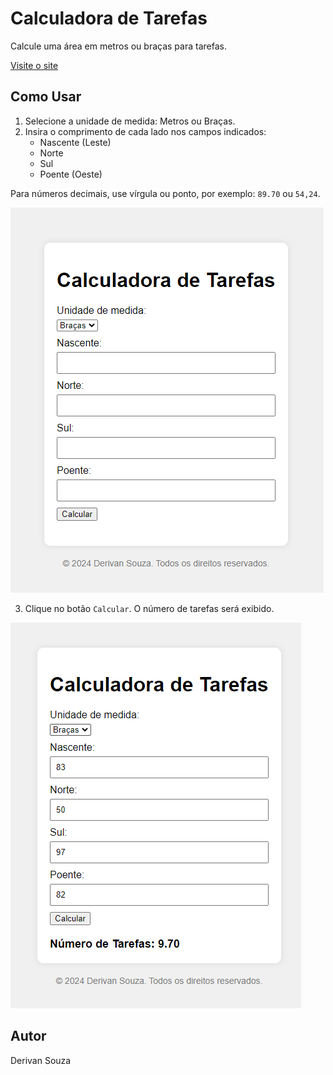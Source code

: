 # Calculadora de Tarefas

Calcule uma área em metros ou braças para tarefas.

[Visite o site](https://DerivanSa.github.io/Calculadora-de-Tarefas/)

## Como Usar

1. Selecione a unidade de medida: Metros ou Braças.
2. Insira o comprimento de cada lado nos campos indicados:
   - Nascente (Leste)
   - Norte
   - Sul
   - Poente (Oeste)

Para números decimais, use vírgula ou ponto, por exemplo: `89.70` ou `54,24`.

![Página Inicial](home.png)

3. Clique no botão `Calcular`. O número de tarefas será exibido.

![Resultado](resultados.png)

## Autor

Derivan Souza
